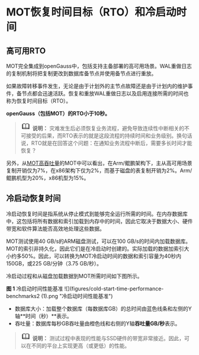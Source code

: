 # MOT恢复时间目标（RTO）和冷启动时间

## 高可用RTO

MOT完全集成到openGauss中，包括支持主备部署的高可用场景。WAL重做日志的复制机制将把复制更改到数据库备节点并使用备节点进行重放。

如果故障转移事件发生，无论是由于计划外的主节点故障还是由于计划内的维护事件，备节点都会迅速活跃。恢复和重放WAL重做日志以及启用连接所需的时间也称为恢复时间目标（RTO）。

**openGauss（包括MOT）的RTO小于10秒。**

>![](public_sys-resources/icon-note.png) **说明：**
>灾难发生后必须恢复业务流程，避免导致连续性中断相关的不可接受的后果，而RTO表示的就是这段流程的持续时间和业务级别。换句话说，RTO就是在回答这个问题：在通知业务流程中断后，需要多长时间才能恢复？

另外，从[MOT高吞吐量](MOT高吞吐量.md)的MOT中可以看出，在Arm/鲲鹏架构下，主从高可用场景复制开销仅为7%，在x86架构下仅为2%，而基于磁盘的表复制开销为2%。Arm/鲲鹏机型为20%，x86机型为15%。

## 冷启动恢复时间

冷启动恢复时间是指系统从停止模式到能够完全运行所需的时间。在内存数据库中，这包括将所有数据和索引加载到内存中的时间，因此它取决于数据大小、硬件带宽和软件算法能否高效地处理这些数据。

MOT测试使用40 GB/s的ARM磁盘测试，可以在100 GB/s的时间内加载数据库。MOT的索引非持久化，因此它们是在冷启动时创建的。实际加载的数据加索引大小约多50%。因此，可以转换为MOT冷启动时间的数据和索引容量为40秒内150GB，或225 GB/分钟（3.75 GB/秒）。

冷启动过程和从磁盘加载数据到MOT所需时间如下图所示。

**图 1**  冷启动时间性能基准<a name="fig46666290"></a>
![](figures/cold-start-time-performance-benchmarks2 (1).png "冷启动时间性能基准")

-   数据库大小：加载整个数据库（每数据库GB）的总时间由蓝色线条和左侧的Y轴**时间（秒）**表示。
-   吞吐量：数据库每秒GB吞吐量由橙色线和右侧的Y轴**吞吐量GB/秒**表示。

>![](public_sys-resources/icon-note.png) **说明：**
>测试过程中表现的性能与SSD硬件的带宽非常接近。因此，可以在不同的平台上实现更高（或更低）的性能。

